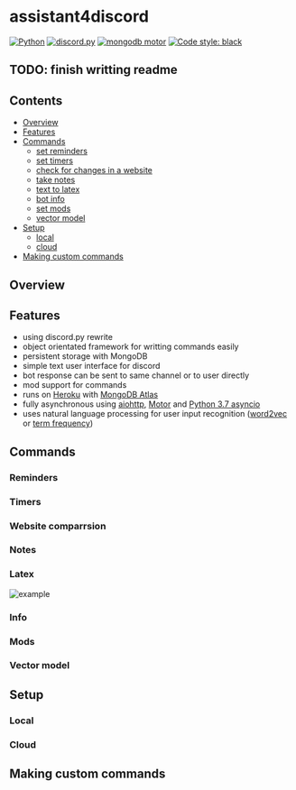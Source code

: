 # assistant4discord

<p>
<a href=https://www.python.org/downloads/release/python-370/><img alt=Python 3.7 src=https://img.shields.io/badge/python-3.7-blue.svg></a>
<a href="https://github.com/Rapptz/discord.py/"><img alt="discord.py" src="https://img.shields.io/badge/discord-py-blue.svg"></a>
<a href="https://github.com/mongodb/motor"><img alt="mongodb motor" src="https://img.shields.io/badge/mongodb-motor-green.svg"></a>
<a href="https://github.com/psf/black"><img alt="Code style: black" src="https://img.shields.io/badge/code%20style-black-000000.svg"></a>
</p>

## TODO: finish writting readme

## Contents
- [Overview](#overview)
- [Features](#features)
- [Commands](#commands)
    - [set reminders](#reminders)
    - [set timers](#timers)
    - [check for changes in a website](#website-comparrsion)
    - [take notes](#notes)
    - [text to latex](#latex)
    - [bot info](#info)
    - [set mods](#mods)
    - [vector model](#vector-model)
- [Setup](#setup)
    - [local](#local)
    - [cloud](#cloud)
- [Making custom commands](#making-custom-commands)

## Overview

## Features
- using discord.py rewrite
- object orientated framework for writting commands easily
- persistent storage with MongoDB
- simple text user interface for discord
- bot response can be sent to same channel or to user directly
- mod support for commands
- runs on [Heroku](https://www.heroku.com) with [MongoDB Atlas](https://www.mongodb.com/cloud/atlas)
- fully asynchronous using [aiohttp](https://aiohttp.readthedocs.io/en/stable/), 
                           [Motor](https://github.com/mongodb/motor) and 
                           [Python 3.7 asyncio](https://docs.python.org/3/library/asyncio.html)
- uses natural language processing for user input recognition 
([word2vec](https://radimrehurek.com/gensim/models/word2vec.html) or 
[term frequency](https://en.wikipedia.org/wiki/Tf%E2%80%93idf))

## Commands

### Reminders

### Timers

### Website comparrsion

### Notes

### Latex
![example](https://i.imgur.com/vHVGF4W.png)

### Info

### Mods

### Vector model

## Setup

### Local

### Cloud

## Making custom commands
